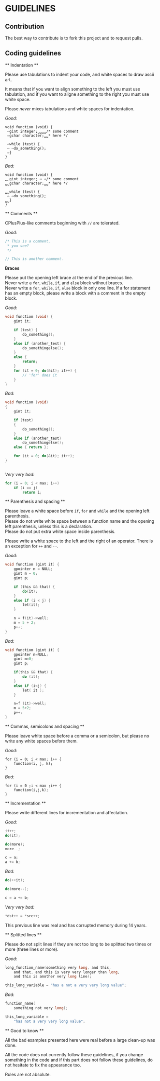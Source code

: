 GUIDELINES
==========

Contribution
------------

The best way to contribute is to fork this project and to request pulls.


Coding guidelines
-----------------

** Indentation **

Please use tabulations to indent your code, and white spaces to draw ascii art.

It means that if you want to align something to the left you must use tabulation, and if you want to aligne something to the right you must use white space.

Please _never_ mixes tabulations and white spaces for indentation.

_Good:_

```
void function (void) {
 ⇨gint integer;␣␣␣␣/* some comment
 ⇨gchar character;␣␣* here */

 ⇨while (test) {
 ⇨ ⇨do_something();
 ⇨}
}
```

_Bad:_

```
void function (void) {
␣␣gint integer; ⇨ ⇨/* some comment
␣␣gchar character;␣␣* here */

␣␣while (test) {
 ⇨ ⇨do_something();
␣␣}
}
```

** Comments **

CPlusPlus-like comments beginning with ``//`` are tolerated.

_Good:_

```c
/* This is a comment,
 * you see?
 */

// This is another comment.
```

**Braces**

Please put the opening left brace at the end of the previous line.  
Never write a ``for``, ``while``, ``if``, and ``else`` block without braces.  
Never write a ``for``, ``while``, ``if``, ``else`` block in only one line.
If a for statement has an empty block, please write a block with a comment in the empty block.

_Good:_

```c
void function (void) {
	gint it;

	if (test) {
		do_something();
	}
	else if (another_test) {
		do_somethingelse();
	}
	else {
		return;
	}
	for (it = 0; do(&it); it++) {
		// 'for' does it
	}
}
```

_Bad:_

```c
void function (void)
{
	gint it;

	if (test)
	{
		do_something();
	}
	else if (another_test)
		do_somethingelse();
	else { return };

	for (it = 0; do(&it); it++);
}	
  
```

_Very very bad:_

```c
for (i = 0; i < max; i++)
	if (i == j)
		return i;
```

** Parenthesis and spacing **

Please leave a white space before ``if``, ``for`` and ``while`` and the opening left parenthesis.  
Please do not write white space between a function name and the opening left parenthesis, unless this is a declaration.  
Please do not put extra white space inside parenthesis.

Please write a white space to the left and the right of an operator. There is an exception for ``++`` and ``--``.

_Good:_

```c
void function (gint it) {
	gpointer n = NULL;
	gint m = 0;
	gint p;

	if (this && that) {
		do(it);
	}
	else if (i < j) {
		let(it);
	}

	n = f(it)->well;
	m = 5 + 2;
	p++;
}
```

_Bad:_

```c
void function (gint it) {
	gpointer n=NULL;
	gint m=0;
	gint p;

	if(this && that) {
		do (it);
	}
	else if (i<j) {
		let( it );
	}

	n=f (it)->well;
	m = 5+2;
	p++;
}
```

** Commas, semicolons and spacing **

Please leave white space before a comma or a semicolon, but please no write any white spaces before them.

_Good:_

```
for (i = 0; i < max; i++ {
	function(i, j, k);
}
```

_Bad:_

```
for (i = 0 ;i < max ;i++ {
	function(i,j,k);
}
```

** Incrementation **

Please write different lines for incrementation and affectation.

_Good:_

```c
it++;
do(it);

do(more);
more--;

c = a;
a += b;
```

_Bad:_

```c
do(++it);

do(more--);

c = a += b;
```

_Very very bad:_

```c
*dst++ = *src++;
```

This previous line was real and has corrupted memory during 14 years.


** Splitted lines **

Please do not split lines if they are not too long to be splitted two times or more (three lines or more).

_Good:_

```c
long_function_name(something very long, and this,
	and that, and this is very very longer than long,
	and this is another very long line);

this_long_variable = "has a not a very very long value";
```

_Bad:_

```c
function_name(
	something not very long);

this_long_variable =
	"has not a very very long value";
```

** Good to know **

All the bad examples presented here were real before a large clean-up was done.

All the code does not currently follow these guidelines, if you change something in the code and if this part does not follow these guidelines, do not hesitate to fix the appearance too.

Rules are not absolute.
